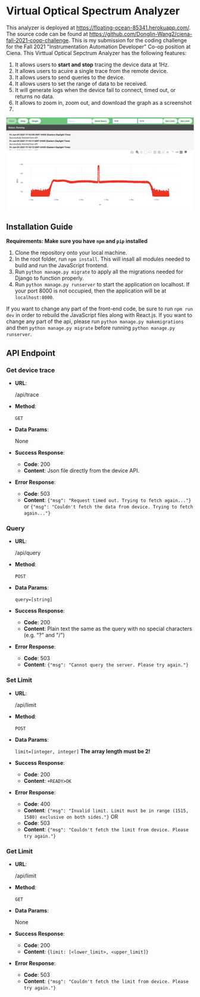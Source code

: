 # Virtual Optical Spectrum Analyzer

This analyzer is deployed at https://floating-ocean-85341.herokuapp.com/. The source code can be found at https://github.com/Donglin-Wang2/ciena-fall-2021-coop-challenge. This is my submission for the coding challenge for the Fall 2021 "Instrumentation Automation Developer" Co-op position at Ciena. This Virttual Optical Sepctrum Analyzer has the following features:

1. It allows users to **start and stop** tracing the device data at 1Hz.
2. It allows users to acuire a single trace from the remote device.
3. It allows users to send queries to the device.
4. It allows users to set the range of data to be received.
5. It will generate logs when the device fail to connect, timed out, or returns no data.
6. It allows to zoom in, zoom out, and download the graph as a screenshot 
7. 
![Virtual OSA's UI](./images/ui.png)

## Installation Guide

**Requirements: Make sure you have `npm` and `pip` installed**

1. Clone the repository onto your local machine.
2. In the root folder, run `npm install`. This will insall all modules needed to build and run the JavaScript frontend.
3. Run `python manage.py migrate` to apply all the migrations needed for Django to function properly.
4. Run `python manage.py runserver` to start the application on localhost. If your port 8000 is not occupied, then the application will be at `localhost:8000`.

If you want to change any part of the front-end code, be sure to run `npm run dev` in order to rebuild the JavaScript files along with React.js. If you want to change any part of the api, please run `python manage.py makemigrations` and then `python manage.py migrate` before running `python manage.py runserver`.

## API Endpoint

### Get device trace
* **URL**: 
  
    /api/trace
  
* **Method**: 
  
    `GET`

* **Data Params**: 
  
    None

* **Success Response**:

    * **Code**: 200
    * **Content**: Json file directly from the device API.

* **Error Response**:
    * **Code**: 503
    * **Content**: `{"msg": "Request timed out. Trying to fetch again..."}` or `{"msg": "Couldn't fetch the data from device. Trying to fetch again..."}`

### Query

* **URL**: 
  
    /api/query
  
* **Method**: 
  
    `POST`

* **Data Params**: 
  
    `query=[string]`

* **Success Response**:

    * **Code**: 200
    * **Content**: Plain text the same as the query with no special characters (e.g. "?" and "/")

* **Error Response**:
    * **Code**: 503
    * **Content**: `{"msg": "Cannot query the server. Please try again."}`

### Set Limit

* **URL**: 
  
    /api/limit
  
* **Method**: 
  
    `POST`

* **Data Params**: 
  
    `limit=[integer, integer]` **The array length must be 2!**

* **Success Response**:

    * **Code**: 200
    * **Content**: `+READY>OK`

* **Error Response**:
    * **Code**: 400
    * **Content**: `{"msg": "Invalid limit. Limit must be in range (1515, 1580) exclusive on both sides."}`
    OR
    * **Code**: 503
    * **Content**: `{"msg": "Couldn't fetch the limit from device. Please try again."}`

### Get Limit

* **URL**: 
  
    /api/limit
  
* **Method**: 
  
    `GET`

* **Data Params**: 
  
    None

* **Success Response**:

    * **Code**: 200
    * **Content**: `{limit: [<lower_limit>, <upper_limit]}`

* **Error Response**:
    * **Code**: 503
    * **Content**: `{"msg": "Couldn't fetch the limit from device. Please try again."}`